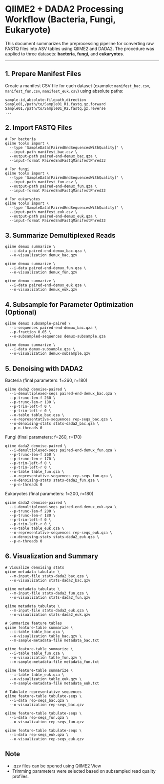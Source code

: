 # QIIME2 + DADA2 Processing Workflow (Bacteria, Fungi, Eukaryote)

This document summarizes the preprocessing pipeline for converting raw FASTQ files into ASV tables using QIIME2 and DADA2. The procedure was applied to three datasets: **bacteria**, **fungi**, and **eukaryotes**.

---

## 1. Prepare Manifest Files

Create a manifest CSV file for each dataset (example: `manifest_bac.csv`, `manifest_fun.csv`, `manifest_euk.csv`) using absolute paths:

```csv
sample-id,absolute-filepath,direction
Sample01,/path/to/Sample01_R1.fastq.gz,forward
Sample01,/path/to/Sample01_R2.fastq.gz,reverse
...
```

## 2. Import FASTQ Files
```
# For bacteria
qiime tools import \
  --type 'SampleData[PairedEndSequencesWithQuality]' \
  --input-path manifest_bac.csv \
  --output-path paired-end-demux_bac.qza \
  --input-format PairedEndFastqManifestPhred33

# For fungi
qiime tools import \
  --type 'SampleData[PairedEndSequencesWithQuality]' \
  --input-path manifest_fun.csv \
  --output-path paired-end-demux_fun.qza \
  --input-format PairedEndFastqManifestPhred33

# For eukaryotes
qiime tools import \
  --type 'SampleData[PairedEndSequencesWithQuality]' \
  --input-path manifest_euk.csv \
  --output-path paired-end-demux_euk.qza \
  --input-format PairedEndFastqManifestPhred33
```

## 3. Summarize Demultiplexed Reads
```
qiime demux summarize \
  --i-data paired-end-demux_bac.qza \
  --o-visualization demux_bac.qzv

qiime demux summarize \
  --i-data paired-end-demux_fun.qza \
  --o-visualization demux_fun.qzv

qiime demux summarize \
  --i-data paired-end-demux_euk.qza \
  --o-visualization demux_euk.qzv
```

## 4. Subsample for Parameter Optimization (Optional)
```
qiime demux subsample-paired \
  --i-sequences paired-end-demux_bac.qza \
  --p-fraction 0.05 \
  --o-subsampled-sequences demux-subsample.qza

qiime demux summarize \
  --i-data demux-subsample.qza \
  --o-visualization demux-subsample.qzv
```
## 5. Denoising with DADA2
Bacteria (final parameters: f=260, r=180)
```
qiime dada2 denoise-paired \
  --i-demultiplexed-seqs paired-end-demux_bac.qza \
  --p-trunc-len-f 260 \
  --p-trunc-len-r 180 \
  --p-trim-left-f 0 \
  --p-trim-left-r 0 \
  --o-table table_bac.qza \
  --o-representative-sequences rep-seqs_bac.qza \
  --o-denoising-stats stats-dada2_bac.qza \
  --p-n-threads 0
```
Fungi (final parameters: f=260, r=170)
```
qiime dada2 denoise-paired \
  --i-demultiplexed-seqs paired-end-demux_fun.qza \
  --p-trunc-len-f 260 \
  --p-trunc-len-r 170 \
  --p-trim-left-f 0 \
  --p-trim-left-r 0 \
  --o-table table_fun.qza \
  --o-representative-sequences rep-seqs_fun.qza \
  --o-denoising-stats stats-dada2_fun.qza \
  --p-n-threads 0
```
Eukaryotes (final parameters: f=200, r=180)
```
qiime dada2 denoise-paired \
  --i-demultiplexed-seqs paired-end-demux_euk.qza \
  --p-trunc-len-f 200 \
  --p-trunc-len-r 180 \
  --p-trim-left-f 0 \
  --p-trim-left-r 0 \
  --o-table table_euk.qza \
  --o-representative-sequences rep-seqs_euk.qza \
  --o-denoising-stats stats-dada2_euk.qza \
  --p-n-threads 0
```

## 6. Visualization and Summary
```
# Visualize denoising stats
qiime metadata tabulate \
  --m-input-file stats-dada2_bac.qza \
  --o-visualization stats-dada2_bac.qzv

qiime metadata tabulate \
  --m-input-file stats-dada2_fun.qza \
  --o-visualization stats-dada2_fun.qzv

qiime metadata tabulate \
  --m-input-file stats-dada2_euk.qza \
  --o-visualization stats-dada2_euk.qzv

# Summarize feature tables
qiime feature-table summarize \
  --i-table table_bac.qza \
  --o-visualization table_bac.qzv \
  --m-sample-metadata-file metadata_bac.txt

qiime feature-table summarize \
  --i-table table_fun.qza \
  --o-visualization table_fun.qzv \
  --m-sample-metadata-file metadata_fun.txt

qiime feature-table summarize \
  --i-table table_euk.qza \
  --o-visualization table_euk.qzv \
  --m-sample-metadata-file metadata_euk.txt

# Tabulate representative sequences
qiime feature-table tabulate-seqs \
  --i-data rep-seqs_bac.qza \
  --o-visualization rep-seqs_bac.qzv

qiime feature-table tabulate-seqs \
  --i-data rep-seqs_fun.qza \
  --o-visualization rep-seqs_fun.qzv

qiime feature-table tabulate-seqs \
  --i-data rep-seqs_euk.qza \
  --o-visualization rep-seqs_euk.qzv
```

## Note
- .qzv files can be opened using QIIME2 View
- Trimming parameters were selected based on subsampled read quality profiles.
